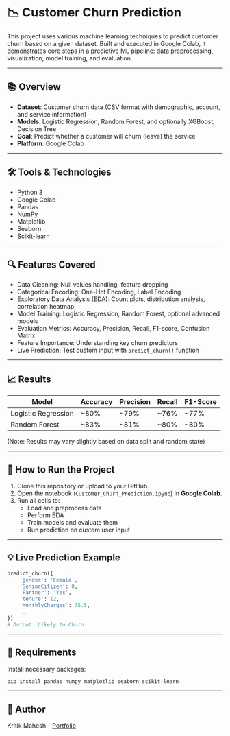 
# 📉 Customer Churn Prediction

This project uses various machine learning techniques to predict customer churn based on a given dataset. Built and executed in Google Colab, it demonstrates core steps in a predictive ML pipeline: data preprocessing, visualization, model training, and evaluation.

---

## 📚 Overview

- **Dataset**: Customer churn data (CSV format with demographic, account, and service information)
- **Models**: Logistic Regression, Random Forest, and optionally XGBoost, Decision Tree
- **Goal**: Predict whether a customer will churn (leave) the service
- **Platform**: Google Colab

---

## 🛠️ Tools & Technologies

- Python 3
- Google Colab
- Pandas
- NumPy
- Matplotlib
- Seaborn
- Scikit-learn

---

## 🔍 Features Covered

- Data Cleaning: Null values handling, feature dropping
- Categorical Encoding: One-Hot Encoding, Label Encoding
- Exploratory Data Analysis (EDA): Count plots, distribution analysis, correlation heatmap
- Model Training: Logistic Regression, Random Forest, optional advanced models
- Evaluation Metrics: Accuracy, Precision, Recall, F1-score, Confusion Matrix
- Feature Importance: Understanding key churn predictors
- Live Prediction: Test custom input with `predict_churn()` function

---

## 📈 Results

| Model                | Accuracy | Precision | Recall | F1-Score |
|----------------------|----------|-----------|--------|----------|
| Logistic Regression  | ~80%     | ~79%      | ~76%   | ~77%     |
| Random Forest        | ~83%     | ~81%      | ~80%   | ~80%     |

(Note: Results may vary slightly based on data split and random state)

---

## 🚀 How to Run the Project

1. Clone this repository or upload to your GitHub.
2. Open the notebook (`Customer_Churn_Prediction.ipynb`) in **Google Colab**.
3. Run all cells to:
   - Load and preprocess data
   - Perform EDA
   - Train models and evaluate them
   - Run prediction on custom user input

---

## 💡 Live Prediction Example

```python
predict_churn({
    'gender': 'Female',
    'SeniorCitizen': 0,
    'Partner': 'Yes',
    'tenure': 12,
    'MonthlyCharges': 75.5,
    ...
})
# Output: Likely to Churn
```

---

## 🔧 Requirements

Install necessary packages:

```bash
pip install pandas numpy matplotlib seaborn scikit-learn
```

---

## 👤 Author

Kritik Mahesh – [Portfolio](https://kritikmahesh.framer.website)
